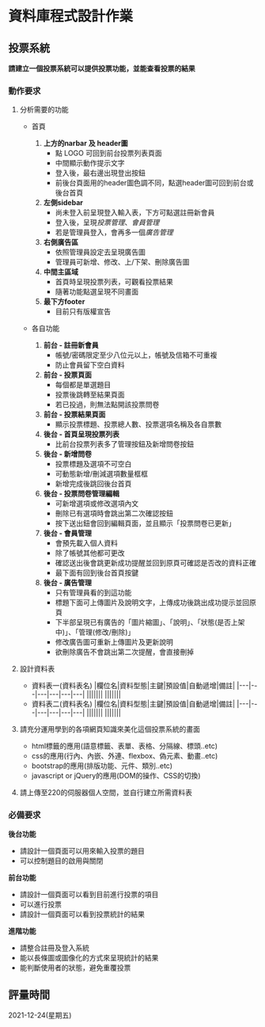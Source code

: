# 資料庫程式設計作業

## 投票系統
**請建立一個投票系統可以提供投票功能，並能查看投票的結果**

### 動作要求
1. 分析需要的功能
    * 首頁
        1. **上方的narbar 及 header圖**
            * 點 LOGO 可回到前台投票列表頁面
            * 中間顯示動作提示文字
            * 登入後，最右邊出現登出按鈕
            * 前後台頁面用的header圖色調不同，點選header圖可回到前台或後台首頁
        2. **左側sidebar**
            * 尚未登入前呈現登入輸入表，下方可點選註冊新會員
            * 登入後，呈現*投票管理*、*會員管理*
            * 若是管理員登入，會再多一個*廣告管理*
        3. **右側廣告區**
            * 依照管理員設定去呈現廣告圖
            * 管理員可新增、修改、上/下架、刪除廣告圖
        4. **中間主區域**
            * 首頁時呈現投票列表，可觀看投票結果
            * 隨著功能點選呈現不同畫面
        5. **最下方footer**
            * 目前只有版權宣告

    * 各自功能
        1. **前台 - 註冊新會員**
            * 帳號/密碼限定至少八位元以上，帳號及信箱不可重複
            * 防止會員留下空白資料
        2. **前台 - 投票頁面**
            * 每個都是單選題目
            * 投票後跳轉至結果頁面
            * 若已投過，則無法點開該投票問卷
        3. **前台 - 投票結果頁面**
            * 顯示投票標題、投票總人數、投票選項名稱及各自票數
        4. **後台 - 首頁呈現投票列表**
            * 比前台投票列表多了管理按鈕及新增問卷按鈕
        5. **後台 - 新增問卷**
            * 投票標題及選項不可空白
            * 可動態新增/刪減選項數量框框
            * 新增完成後跳回後台首頁
        6. **後台 - 投票問卷管理編輯**
            * 可新增選項或修改選項內文
            * 刪除已有選項時會跳出第二次確認按鈕
            * 按下送出鈕會回到編輯頁面，並且顯示「投票問卷已更新」
        7. **後台 - 會員管理**
            * 會預先載入個人資料
            * 除了帳號其他都可更改
            * 確認送出後會跳更新成功提醒並回到原頁可確認是否改的資料正確
            * 最下面有回到後台首頁按鍵
        8. **後台 - 廣告管理**
            * 只有管理員看的到這功能
            * 標題下面可上傳圖片及說明文字，上傳成功後跳出成功提示並回原頁
            * 下半部呈現已有廣告的「圖片縮圖」、「說明」、「狀態(是否上架中)」、「管理(修改/刪除)」
            * 修改廣告圖可重新上傳圖片及更新說明
            * 欲刪除廣告不會跳出第二次提醒，會直接刪掉
            
2. 設計資料表
    * 資料表一(資料表名)
        |欄位名|資料型態|主鍵|預設值|自動遞增|備註|
        |---|---|---|---|---|---|
        |||||||
        |||||||
    * 資料表二(資料表名)
        |欄位名|資料型態|主鍵|預設值|自動遞增|備註|
        |---|---|---|---|---|---|
        |||||||
        |||||||
    
3. 請充分運用學到的各項網頁知識來美化這個投票系統的畫面
    * html標籤的應用(語意標籤、表單、表格、分隔線、標頭..etc)
    * css的應用(行內、內嵌、外連、flexbox、偽元素、動畫..etc)
    * bootstrap的應用(排版功能、元件、類別..etc)
    * javascript or jQuery的應用(DOM的操作、CSS的切換)

4. 請上傳至220的伺服器個人空間，並自行建立所需資料表


### 必備要求
**後台功能**
* 請設計一個頁面可以用來輸入投票的題目
* 可以控制題目的啟用與關閉

**前台功能**
* 請設計一個頁面可以看到目前進行投票的項目
* 可以進行投票
* 請設計一個頁面可以看到投票統計的結果

**進階功能**
* 請整合註冊及登入系統
* 能以長條圖或圖像化的方式來呈現統計的結果
* 能判斷使用者的狀態，避免重覆投票

## 評量時間
2021-12-24(星期五)
